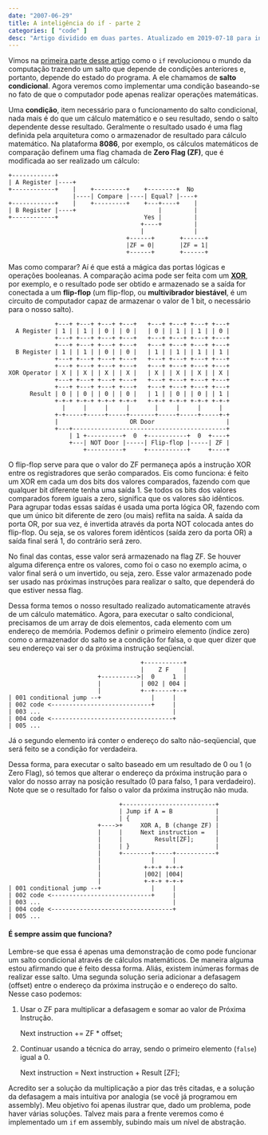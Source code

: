 ```yaml
---
date: "2007-06-29"
title: A inteligência do if - parte 2
categories: [ "code" ]
desc: "Artigo dividido em duas partes. Atualizado em 2019-07-18 para inclusão no Livro do Caloni."
---
```

Vimos na [primeira parte desse artigo](http://www.caloni.com.br/a-inteligencia-do-if-parte-1) como o `if` revolucionou o mundo da computação trazendo um salto que depende de condições anteriores e, portanto, depende do estado do programa. A ele chamamos de **salto condicional**. Agora veremos como implementar uma condição baseando-se no fato de que o computador pode apenas realizar operações matemáticas.

Uma **condição**, item necessário para o funcionamento do salto condicional, nada mais é do que um cálculo matemático e o seu resultado, sendo o salto dependente desse resultado. Geralmente o resultado usado é uma flag definida pela arquitetura como o armazenador de resultado para cálculo matemático. Na plataforma **8086**, por exemplo, os cálculos matemáticos de comparação definem uma flag chamada de **Zero Flag (ZF)**, que é modificada ao ser realizado um cálculo:

    +------------+
    | A Register |----+
    +------------+    |    +---------+    +--------+  No
                      |----| Compare |----| Equal? |----+
    +------------+    |    +---------+    +---+----+    |
    | B Register |----+                       |         |
    +------------+                        Yes |         |
                                         +----+         |
                                         |              |
                                     +------+       +------+
                                     |ZF = 0|       |ZF = 1|
                                     +------+       +------+

Mas como comparar? Aí é que está a mágica das portas lógicas e operações booleanas. A comparação acima pode ser feita com um [**XOR**](https://pt.wikipedia.org/wiki/Porta_XOR), por exemplo, e o resultado pode ser obtido e armazenado se a saída for conectada a um **flip-flop** (um flip-flop, ou **multivibrador biestável**, é um circuito de computador capaz de armazenar o valor de 1 bit, o necessário para o nosso salto).

                 +---+ +---+ +---+ +---+   +---+ +---+ +---+ +---+
      A Register | 1 | | 1 | | 0 | | 0 |   | 0 | | 1 | | 1 | | 0 |
                 +---+ +---+ +---+ +---+   +---+ +---+ +---+ +---+
                 +---+ +---+ +---+ +---+   +---+ +---+ +---+ +---+
      B Register | 1 | | 1 | | 0 | | 0 |   | 1 | | 1 | | 1 | | 1 |
                 +---+ +---+ +---+ +---+   +---+ +---+ +---+ +---+
                 +---+ +---+ +---+ +---+   +---+ +---+ +---+ +---+
    XOR Operator | X | | X | | X | | X |   | X | | X | | X | | X |
                 +---+ +---+ +---+ +---+   +---+ +---+ +---+ +---+
                 +---+ +---+ +---+ +---+   +---+ +---+ +---+ +---+
          Result | 0 | | 0 | | 0 | | 0 |   | 1 | | 0 | | 0 | | 1 |
                 +-+-+ +-+-+ +-+-+ +-+-+   +-+-+ +-+-+ +-+-+ +-+-+
                   |     |     |     |       |     |     |     |
                 +-+-----+-----+-----+-------+-----+-----+-----+-+     
                 |                    OR Door                    |
                 +---+-------------------------------------------+     
                     | 1 +----------+  0  +-----------+  0  +----+
                     +---| NOT Door |-----| Flip-flop |-----| ZF |
                         +----------+     +-----------+     +----+

O flip-flop serve para que o valor do ZF permaneça após a instrução XOR entre os registradores que serão comparados. Eis como funciona: é feito um XOR em cada um dos bits dos valores comparados, fazendo com que qualquer bit diferente tenha uma saída 1. Se todos os bits dos valores comparados forem iguais a zero, significa que os valores são idênticos. Para agrupar todas essas saídas é usada uma porta lógica OR, fazendo com que um único bit diferente de zero (ou mais) reflita na saída. A saída da porta OR, por sua vez, é invertida através da porta NOT colocada antes do flip-flop. Ou seja, se os valores forem idênticos (saída zero da porta OR) a saída final será 1, do contrário será zero.

No final das contas, esse valor será armazenado na flag ZF. Se houver alguma diferença entre os valores, como foi o caso no exemplo acima, o valor final será o um invertido, ou seja, zero. Esse valor armazenado pode ser usado nas próximas instruções para realizar o salto, que dependerá do que estiver nessa flag.

Dessa forma temos o nosso resultado realizado automaticamente através de um cálculo matemático. Agora, para executar o salto condicional, precisamos de um array de dois elementos, cada elemento com um endereço de memória. Podemos definir o primeiro elemento (índice zero) como o armazenador do salto se a condição for falsa, o que quer dizer que seu endereço vai ser o da próxima instrução seqüencial.

                                         +-----------+
                                         |    Z F    |
                             +---------->|  0     1  |
                             |           | 002 | 004 |
                             |           +--+-----+--+
    | 001 conditional jump --+              |     |
    | 002 code <----------------------------+     |
    | 003 ...                                     |
    | 004 code <----------------------------------+
    | 005 ...              

Já o segundo elemento irá conter o endereço do salto não-seqüencial, que será feito se a condição for verdadeira.

Dessa forma, para executar o salto baseado em um resultado de 0 ou 1 (o Zero Flag), só temos que alterar o endereço da próxima instrução para o valor do nosso array na posição resultado (0 para falso, 1 para verdadeiro). Note que se o resultado for falso o valor da próxima instrução não muda.

                                   +--------------------------+
                                   | Jump if A = B            |
                                   | {                        |
                             +---->+     XOR A, B (change ZF) |
                             |     |     Next instruction =   |
                             |     |         Result[ZF];      |
                             |     | }                        |
                             |     +--------+-----+-----------+
                             |              |     |
                             |            +-+-+ +-+-+
                             |            |002| |004|
                             |            +-+-+ +-+-+
    | 001 conditional jump --+              |     |
    | 002 code <----------------------------+     |
    | 003 ...                                     |
    | 004 code <----------------------------------+
    | 005 ...              

#### É sempre assim que funciona?

Lembre-se que essa é apenas uma demonstração de como pode funcionar um salto condicional através de cálculos matemáticos. De maneira alguma estou afirmando que é feito dessa forma. Aliás, existem inúmeras formas de realizar esse salto. Uma segunda solução seria adicionar a defasagem (offset) entre o endereço da próxima instrução e o endereço do salto. Nesse caso podemos:

1. Usar o ZF para multiplicar a defasagem e somar ao valor de Próxima Instrução.

    Next instruction += ZF * offset;

2. Continuar usando a técnica do array, sendo o primeiro elemento (`false`) igual a 0.

    Next instruction = Next instruction + Result [ZF];

Acredito ser a solução da multiplicação a pior das três citadas, e a solução da defasagem a mais intuitiva por analogia (se você já programou em assembly). Meu objetivo foi apenas ilustrar que, dado um problema, pode haver várias soluções. Talvez mais para a frente veremos como é implementado um `if` em assembly, subindo mais um nível de abstração.



